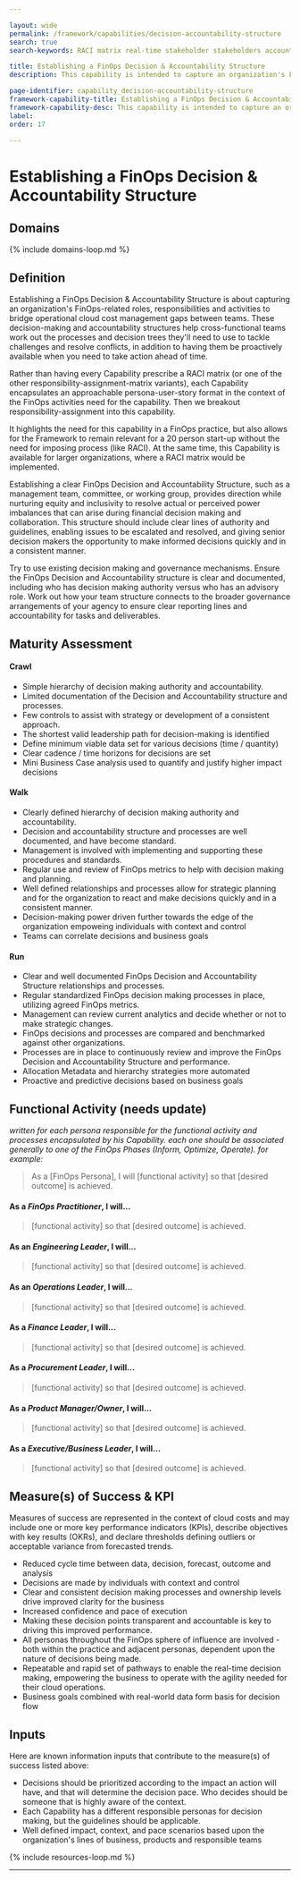 ```yaml
---

layout: wide
permalink: /framework/capabilities/decision-accountability-structure
search: true
search-keywords: RACI matrix real-time stakeholder stakeholders accountable responsible consulted informed alignment organization

title: Establishing a FinOps Decision & Accountability Structure
description: This capability is intended to capture an organization's FinOps-related roles, responsibilities and activities to bridge operational cloud cost management gaps between teams.  It oulines the people, processes and decision trees you'll need to tackle unexpected challenges, in addition to having them be proactively available when you need to take action ahead of time.

page-identifier: capability_decision-accountability-structure
framework-capability-title: Establishing a FinOps Decision & Accountability Structure
framework-capability-desc: This capability is intended to capture an organization's FinOps-related roles, responsibilities and activities to bridge operational cloud cost management gaps between teams.  It oulines the people, processes and decision trees you'll need to tackle unexpected challenges, in addition to having them be proactively available when you need to take action ahead of time.
label:
order: 17

---
```


# Establishing a FinOps Decision & Accountability Structure


## Domains
<!-- _x-ref to the FinOps Domain(s) to which this Capability corresponds_ -->
{% include domains-loop.md %}


## Definition

Establishing a FinOps Decision & Accountability Structure is about capturing an organization's FinOps-related roles, responsibilities and activities to bridge operational cloud cost management gaps between teams.  These decision-making and accountability structures help cross-functional teams work out the processes and decision trees they'll need to use to tackle challenges and resolve conflicts, in addition to having them be proactively available when you need to take action ahead of time.

Rather than having every Capability prescribe a RACI matrix (or one of the other responsibility-assignment-matrix variants), each Capability encapsulates an approachable persona-user-story format in the context of the FinOps activities need for the capability. Then we breakout responsibility-assignment into this capability.

It highlights the need for this capability in a FinOps practice, but also allows for the Framework to remain relevant for a 20 person start-up without the need for imposing process (like RACI). At the same time, this Capability is available for larger organizations, where a RACI matrix would be implemented.

Establishing a clear FinOps Decision and Accountability Structure, such as a management team, committee, or working group, provides direction while nurturing equity and inclusivity to resolve actual or perceived power imbalances that can arise during financial decision making and collaboration. This structure should include clear lines of authority and guidelines, enabling issues to be escalated and resolved, and giving senior decision makers the opportunity to make informed decisions quickly and in a consistent manner.

Try to use existing decision making and governance mechanisms. Ensure the FinOps Decision and Accountability structure is clear and documented, including who has decision making authority versus who has an advisory role. Work out how your team structure connects to the broader governance arrangements of your agency to ensure clear reporting lines and accountability for tasks and deliverables.

## Maturity Assessment

#### Crawl
- Simple hierarchy of decision making authority and accountability.
- Limited documentation of the Decision and Accountability structure and processes.
- Few controls to assist with strategy or development of a consistent approach.
- The shortest valid leadership path for decision-making is identified
- Define minimum viable data set for various decisions (time / quantity)
- Clear cadence / time horizons for decisions are set
- Mini Business Case analysis used to quantify and justify higher impact decisions

#### Walk
- Clearly defined hierarchy of decision making authority and accountability.
- Decision and accountability structure and processes are well documented, and have become standard.
- Management is involved with implementing and supporting these procedures and standards.
- Regular use and review of FinOps metrics to help with decision making and planning.
- Well defined relationships and processes allow for strategic planning and for the organization to react and make decisions quickly and in a consistent manner.
- Decision-making power driven further towards the edge of the organization empoweing individuals with context and control
- Teams can correlate decisions and business goals

#### Run
- Clear and well documented FinOps Decision and Accountability Structure relationships and processes.
- Regular standardized FinOps decision making processes in place, utilizing agreed FinOps metrics.
- Management can review current analytics and decide whether or not to make strategic changes.
- FinOps decisions and processes are compared and benchmarked against other organizations.
- Processes are in place to continuously review and improve the FinOps Decision and Accountability Structure and performance.
- Allocation Metadata and hierarchy strategies more automated
- Proactive and predictive decisions based on business goals

## Functional Activity (needs update)
_written for each persona responsible for the functional activity and processes encapsulated by his Capability.  each one should be associated generally to one of the FinOps Phases (Inform, Optimize, Operate). for example:_
>As a [FinOps Persona], I will [functional activity] so that [desired outcome] is achieved.

#### As a *FinOps Practitioner*, I will...
>[functional activity] so that [desired outcome] is achieved.


#### As an *Engineering Leader*, I will...
>[functional activity] so that [desired outcome] is achieved.


#### As an *Operations Leader*, I will...
>[functional activity] so that [desired outcome] is achieved.


#### As a *Finance Leader*, I will...
>[functional activity] so that [desired outcome] is achieved.


#### As a *Procurement Leader*, I will...
>[functional activity] so that [desired outcome] is achieved.


#### As a *Product Manager/Owner*, I will...
>[functional activity] so that [desired outcome] is achieved.


#### As a *Executive/Business Leader*, I will...
>[functional activity] so that [desired outcome] is achieved.

## Measure(s) of Success & KPI
Measures of success are represented in the context of cloud costs and may include one or more key performance indicators (KPIs), describe objectives with key results (OKRs), and declare thresholds defining outliers or acceptable variance from forecasted trends.

- Reduced cycle time between data, decision, forecast, outcome and analysis
- Decisions are made by individuals with context and control
- Clear and consistent decision making processes and ownership levels drive improved clarity for the business
- Increased confidence and pace of execution
- Making these decision points transparent and accountable is key to driving this improved performance.
- All personas throughout the FinOps sphere of influence are involved - both within the practice and adjacent personas, dependent upon the nature of decisions being made.
- Repeatable and rapid set of pathways to enable the real-time decision making, empowering the business to operate with the agility needed for their cloud operations.
- Business goals combined with real-world data form basis for decision flow

## Inputs
Here are known information inputs that contribute to the measure(s) of success listed above:

- Decisions should be prioritized according to the impact an action will have, and that will determine the decision pace. Who decides should be someone that is highly aware of the context.
- Each Capability has a different responsible personas for decision making, but the guidelines should be applicable.
- Well defined impact, context, and pace scenarios based upon the organization's lines of business, products and responsible teams





<!-- REAL WORLD RESOURCES, PROJECTS, PLAYBOOKS, GUIDES AND STORIES -->

{% include resources-loop.md %}

---
